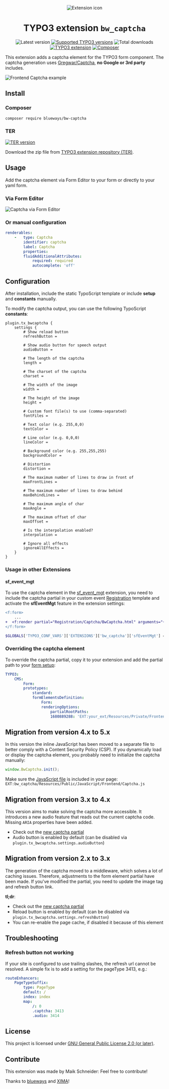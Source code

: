 <div align="center">

![Extension icon](Resources/Public/Icons/Extension.svg)

# TYPO3 extension `bw_captcha`

![Latest version](https://typo3-badges.dev/badge/bw_captcha/version/shields.svg)
[![Supported TYPO3 versions](https://typo3-badges.dev/badge/bw_captcha/typo3/shields.svg)](https://extensions.typo3.org/extension/bw_captcha)
![Total downloads](https://typo3-badges.dev/badge/bw_captcha/downloads/shields.svg)
[![TYPO3 extension](https://typo3-badges.dev/badge/bw_captcha/extension/shields.svg)](https://extensions.typo3.org/extension/bw_captcha)
[![Composer](https://typo3-badges.dev/badge/bw_captcha/composer/shields.svg)](https://packagist.org/packages/blueways/bw-captcha)

</div>

This extension adds a captcha element for the TYPO3 form component. The captcha generation
uses [Gregwar/Captcha](https://github.com/Gregwar/Captcha), **no Google or 3rd party** includes.

![Frontend Captcha example](Documentation/Images/Example.jpg)

## Install

### Composer

```bash
composer require blueways/bw-captcha
```

### TER

[![TER version](https://typo3-badges.dev/badge/bw_captcha/version/shields.svg)](https://extensions.typo3.org/extension/bw_captcha)

Download the zip file from
[TYPO3 extension repository (TER)](https://extensions.typo3.org/extension/bw_captcha).

## Usage

Add the captcha element via Form Editor to your form or directly to your yaml form.

### Via Form Editor

![Captcha via Form Editor](Documentation/Images/Example2.jpg)

### Or manual configuration

```yaml
renderables:
    -   type: Captcha
        identifier: captcha
        label: Captcha
        properties:
        fluidAdditionalAttributes:
            required: required
            autocomplete: 'off'
```

## Configuration

After installation, include the static TypoScript template or include **setup** and **constants** manually.

To modify the captcha output, you can use the following TypoScript **constants**:

```typo3_typoscript
plugin.tx_bwcaptcha {
    settings {
        # Show reload button
        refreshButton =

        # Show audio button for speech output
        audioButton =

        # The length of the captcha
        length =

        # The charset of the captcha
        charset =

        # The width of the image
        width =

        # The height of the image
        height =

        # Custom font file(s) to use (comma-separated)
        fontFiles =

        # Text color (e.g. 255,0,0)
        textColor =

        # Line color (e.g. 0,0,0)
        lineColor =

        # Background color (e.g. 255,255,255)
        backgroundColor =

        # Distortion
        distortion =

        # The maximum number of lines to draw in front of
        maxFrontLines =

        # The maximum number of lines to draw behind
        maxBehindLines =

        # The maximum angle of char
        maxAngle =

        # The maximum offset of char
        maxOffset =

        # Is the interpolation enabled?
        interpolation =

        # Ignore all effects
        ignoreAllEffects =
    }
}
```

### Usage in other Extensions

#### sf_event_mgt

To use the captcha element in the [sf_event_mgt](https://github.com/derhansen/sf_event_mgt/) extension, you need to include the captcha
partial in your custom
event [Registration](https://github.com/derhansen/sf_event_mgt/blob/main/Resources/Private/Templates/Event/Registration.html) template and
activate the **sfEventMgt** feature in the extension settings:

```diff
<f:form>
    ...
+  <f:render partial="Registration/Captcha/BwCaptcha.html" arguments="{_all}" />
</f:form>
```

```php
$GLOBALS['TYPO3_CONF_VARS']['EXTENSIONS']['bw_captcha']['sfEventMgt'] = 1;
```

### Overriding the captcha element

To override the captcha partial, copy it to your extension and add the partial path to
your [form setup](https://docs.typo3.org/c/typo3/cms-form/main/en-us/I/Concepts/Configuration/Index.html#yaml-registration-for-the-frontend):

```yaml
TYPO3:
    CMS:
        Form:
        prototypes:
            standard:
            formElementsDefinition:
                Form:
                renderingOptions:
                    partialRootPaths:
                    1680889288: 'EXT:your_ext/Resources/Private/Frontend/Partials/'
```

## Migration from version 4.x to 5.x

In this version the inline JavaScript has been moved to a separate file to better comply with a Content Security Policy (CSP). If you dynamically
load or display the captcha element, you probably need to initialize the captcha manually:

```javascript
window.BwCaptcha.init();
```

Make sure the [JavaScript file](Resources/Public/JavaScript/Frontend/Captcha.js) is included in your page: `EXT:bw_captcha/Resources/Public/JavaScript/Frontend/Captcha.js`

## Migration from version 3.x to 4.x

This version aims to make solving the captcha more accessible. It introduces a new audio feature that reads out the
current captcha code. Missing `ARIA` properties have been added.

* Check out
the [new captcha partial](https://github.com/maikschneider/bw_captcha/blob/master/Resources/Private/Frontend/Partials/Captcha.html)
* Audio button is enabled by default (can be disabled via `plugin.tx_bwcaptcha.settings.audioButton`)

## Migration from version 2.x to 3.x

The generation of the captcha moved to a middleware, which solves a lot of caching issues. Therefore, adjustments to the
form element partial have been made. If you've modified the partial, you need to update the image tag and refresh button
link.

**tl;dr**:

* Check out
the [new captcha partial](https://github.com/maikschneider/bw_captcha/blob/master/Resources/Private/Frontend/Partials/Captcha.html)
* Reload button is enabled by default (can be disabled via `plugin.tx_bwcaptcha.settings.refreshButton`)
* You can re-enable the page cache, if disabled it because of this element

## Troubleshooting

### Refresh button not working

If your site is configured to use trailing slashes, the refresh url cannot be resolved. A simple fix is to add a setting
for the pageType 3413, e.g.:

```yaml
routeEnhancers:
    PageTypeSuffix:
        type: PageType
        default: /
        index: index
        map:
            /: 0
            .captcha: 3413
            .audio: 3414
```

## License

This project is licensed under [GNU General Public License 2.0 (or later)](LICENSE.md).

## Contribute

This extension was made by Maik Schneider: Feel free to contribute!

Thanks to [blueways](https://www.blueways.de/) and [XIMA](https://www.xima.de/)!
